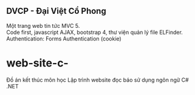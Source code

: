 ## DVCP - Đại Việt Cổ Phong  
Một trang web tin tức MVC 5.  
Code first, javascript AJAX, bootstrap 4, thư viện quản lý file ELFinder.  
Authentication: Forms Authentication (cookie)  

# web-site-c-
Đồ án kết thúc môn học
Lập trình website đọc báo sử dụng ngôn ngữ C# .NET
